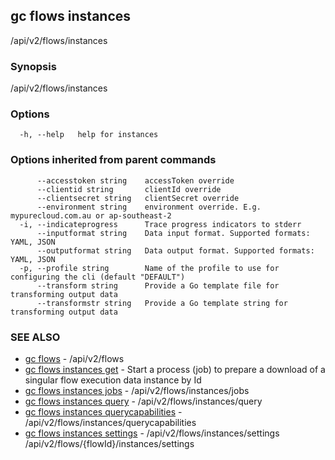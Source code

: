 ## gc flows instances

/api/v2/flows/instances

### Synopsis

/api/v2/flows/instances

### Options

```
  -h, --help   help for instances
```

### Options inherited from parent commands

```
      --accesstoken string    accessToken override
      --clientid string       clientId override
      --clientsecret string   clientSecret override
      --environment string    environment override. E.g. mypurecloud.com.au or ap-southeast-2
  -i, --indicateprogress      Trace progress indicators to stderr
      --inputformat string    Data input format. Supported formats: YAML, JSON
      --outputformat string   Data output format. Supported formats: YAML, JSON
  -p, --profile string        Name of the profile to use for configuring the cli (default "DEFAULT")
      --transform string      Provide a Go template file for transforming output data
      --transformstr string   Provide a Go template string for transforming output data
```

### SEE ALSO

* [gc flows](gc_flows.html)	 - /api/v2/flows
* [gc flows instances get](gc_flows_instances_get.html)	 - Start a process (job) to prepare a download of a singular flow execution data instance by Id
* [gc flows instances jobs](gc_flows_instances_jobs.html)	 - /api/v2/flows/instances/jobs
* [gc flows instances query](gc_flows_instances_query.html)	 - /api/v2/flows/instances/query
* [gc flows instances querycapabilities](gc_flows_instances_querycapabilities.html)	 - /api/v2/flows/instances/querycapabilities
* [gc flows instances settings](gc_flows_instances_settings.html)	 - /api/v2/flows/instances/settings /api/v2/flows/{flowId}/instances/settings


